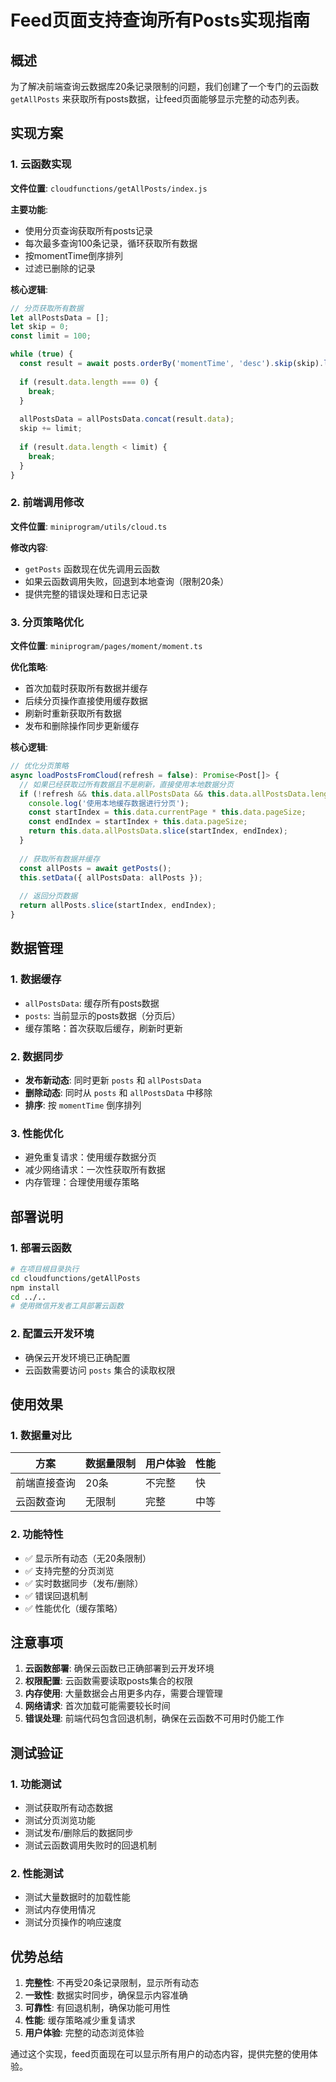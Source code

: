 # Feed页面支持查询所有Posts实现指南

## 概述

为了解决前端查询云数据库20条记录限制的问题，我们创建了一个专门的云函数 `getAllPosts` 来获取所有posts数据，让feed页面能够显示完整的动态列表。

## 实现方案

### 1. 云函数实现

**文件位置**: `cloudfunctions/getAllPosts/index.js`

**主要功能**:
- 使用分页查询获取所有posts记录
- 每次最多查询100条记录，循环获取所有数据
- 按momentTime倒序排列
- 过滤已删除的记录

**核心逻辑**:
```javascript
// 分页获取所有数据
let allPostsData = [];
let skip = 0;
const limit = 100;

while (true) {
  const result = await posts.orderBy('momentTime', 'desc').skip(skip).limit(limit).get();
  
  if (result.data.length === 0) {
    break;
  }
  
  allPostsData = allPostsData.concat(result.data);
  skip += limit;
  
  if (result.data.length < limit) {
    break;
  }
}
```

### 2. 前端调用修改

**文件位置**: `miniprogram/utils/cloud.ts`

**修改内容**:
- `getPosts` 函数现在优先调用云函数
- 如果云函数调用失败，回退到本地查询（限制20条）
- 提供完整的错误处理和日志记录

### 3. 分页策略优化

**文件位置**: `miniprogram/pages/moment/moment.ts`

**优化策略**:
- 首次加载时获取所有数据并缓存
- 后续分页操作直接使用缓存数据
- 刷新时重新获取所有数据
- 发布和删除操作同步更新缓存

**核心逻辑**:
```typescript
// 优化分页策略
async loadPostsFromCloud(refresh = false): Promise<Post[]> {
  // 如果已经获取过所有数据且不是刷新，直接使用本地数据分页
  if (!refresh && this.data.allPostsData && this.data.allPostsData.length > 0) {
    console.log('使用本地缓存数据进行分页');
    const startIndex = this.data.currentPage * this.data.pageSize;
    const endIndex = startIndex + this.data.pageSize;
    return this.data.allPostsData.slice(startIndex, endIndex);
  }
  
  // 获取所有数据并缓存
  const allPosts = await getPosts();
  this.setData({ allPostsData: allPosts });
  
  // 返回分页数据
  return allPosts.slice(startIndex, endIndex);
}
```

## 数据管理

### 1. 数据缓存
- `allPostsData`: 缓存所有posts数据
- `posts`: 当前显示的posts数据（分页后）
- 缓存策略：首次获取后缓存，刷新时更新

### 2. 数据同步
- **发布新动态**: 同时更新 `posts` 和 `allPostsData`
- **删除动态**: 同时从 `posts` 和 `allPostsData` 中移除
- **排序**: 按 `momentTime` 倒序排列

### 3. 性能优化
- 避免重复请求：使用缓存数据分页
- 减少网络请求：一次性获取所有数据
- 内存管理：合理使用缓存策略

## 部署说明

### 1. 部署云函数
```bash
# 在项目根目录执行
cd cloudfunctions/getAllPosts
npm install
cd ../..
# 使用微信开发者工具部署云函数
```

### 2. 配置云开发环境
- 确保云开发环境已正确配置
- 云函数需要访问 `posts` 集合的读取权限

## 使用效果

### 1. 数据量对比
| 方案 | 数据量限制 | 用户体验 | 性能 |
|------|------------|----------|------|
| 前端直接查询 | 20条 | 不完整 | 快 |
| 云函数查询 | 无限制 | 完整 | 中等 |

### 2. 功能特性
- ✅ 显示所有动态（无20条限制）
- ✅ 支持完整的分页浏览
- ✅ 实时数据同步（发布/删除）
- ✅ 错误回退机制
- ✅ 性能优化（缓存策略）

## 注意事项

1. **云函数部署**: 确保云函数已正确部署到云开发环境
2. **权限配置**: 云函数需要读取posts集合的权限
3. **内存使用**: 大量数据会占用更多内存，需要合理管理
4. **网络请求**: 首次加载可能需要较长时间
5. **错误处理**: 前端代码包含回退机制，确保在云函数不可用时仍能工作

## 测试验证

### 1. 功能测试
- 测试获取所有动态数据
- 测试分页浏览功能
- 测试发布/删除后的数据同步
- 测试云函数调用失败时的回退机制

### 2. 性能测试
- 测试大量数据时的加载性能
- 测试内存使用情况
- 测试分页操作的响应速度

## 优势总结

1. **完整性**: 不再受20条记录限制，显示所有动态
2. **一致性**: 数据实时同步，确保显示内容准确
3. **可靠性**: 有回退机制，确保功能可用性
4. **性能**: 缓存策略减少重复请求
5. **用户体验**: 完整的动态浏览体验

通过这个实现，feed页面现在可以显示所有用户的动态内容，提供完整的使用体验。
